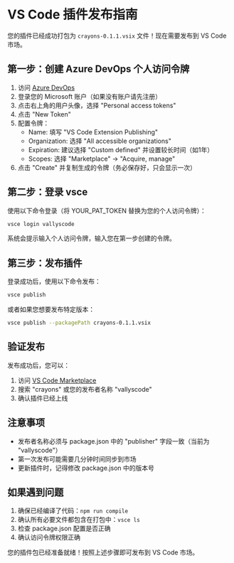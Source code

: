 # VS Code 插件发布指南

您的插件已经成功打包为 `crayons-0.1.1.vsix` 文件！现在需要发布到 VS Code 市场。

## 第一步：创建 Azure DevOps 个人访问令牌

1. 访问 [Azure DevOps](https://dev.azure.com)
2. 登录您的 Microsoft 账户（如果没有账户请先注册）
3. 点击右上角的用户头像，选择 "Personal access tokens"
4. 点击 "New Token"
5. 配置令牌：
   - Name: 填写 "VS Code Extension Publishing"
   - Organization: 选择 "All accessible organizations"
   - Expiration: 建议选择 "Custom defined" 并设置较长时间（如1年）
   - Scopes: 选择 "Marketplace" -> "Acquire, manage"
6. 点击 "Create" 并复制生成的令牌（务必保存好，只会显示一次）

## 第二步：登录 vsce

使用以下命令登录（将 YOUR_PAT_TOKEN 替换为您的个人访问令牌）：

```bash
vsce login vallyscode
```

系统会提示输入个人访问令牌，输入您在第一步创建的令牌。

## 第三步：发布插件

登录成功后，使用以下命令发布：

```bash
vsce publish
```

或者如果您想要发布特定版本：

```bash
vsce publish --packagePath crayons-0.1.1.vsix
```

## 验证发布

发布成功后，您可以：

1. 访问 [VS Code Marketplace](https://marketplace.visualstudio.com/vscode)
2. 搜索 "crayons" 或您的发布者名称 "vallyscode"
3. 确认插件已经上线

## 注意事项

- 发布者名称必须与 package.json 中的 "publisher" 字段一致（当前为 "vallyscode"）
- 第一次发布可能需要几分钟时间同步到市场
- 更新插件时，记得修改 package.json 中的版本号

## 如果遇到问题

1. 确保已经编译了代码：`npm run compile`
2. 确认所有必要文件都包含在打包中：`vsce ls`
3. 检查 package.json 配置是否正确
4. 确认访问令牌权限正确

您的插件包已经准备就绪！按照上述步骤即可发布到 VS Code 市场。